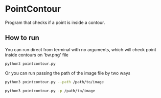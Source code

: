 # PointContour

Program that checks if a point is inside a contour.

## How to run
You can run direct from terminal with no arguments, which will check
point inside contours on 'bw.png' file
```bash
python3 pointcontour.py
```

Or you can run passing the path of the image file by two ways
```bash
python3 pointcontour.py --path /path/to/image
```

```bash
python3 pointcontour.py -p /path/to/image
```